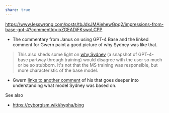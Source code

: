 ```yaml
---
share: true
---
```


https://www.lesswrong.com/posts/tbJdxJMAiehewGpq2/impressions-from-base-gpt-4?commentId=ioZGEADiFKswoLCPP

- The commentary from Janus on using GPT-4 Base and the linked comment for Gwern paint a good picture of why Sydney was like that.
> This also sheds some light on [why Sydney](https://www.lesswrong.com/posts/jtoPawEhLNXNxvgTT/bing-chat-is-blatantly-aggressively-misaligned?commentId=AAC8jKeDp6xqsZK2K) (a snapshot of GPT-4-base partway through training) would disagree with the user so much or be so stubborn. It's not that the MS training was responsible, but more characteristic of the base model.
- Gwern [links to another comment](https://www.lesswrong.com/posts/jtoPawEhLNXNxvgTT/bing-chat-is-blatantly-aggressively-misaligned?commentId=AAC8jKeDp6xqsZK2K) of his that goes deeper into understanding what model Sydney was based on.

See also
- https://cyborgism.wiki/hypha/bing